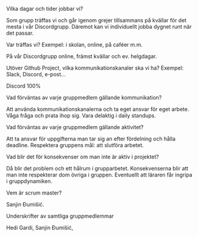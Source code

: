 Vilka dagar och tider jobbar vi?

Som grupp träffas vi och går igenom grejer tillsammans på kvällar för det mesta i vår Discordgrupp. Däremot kan vi individuellt jobba dygnet runt när det passar.


Var träffas vi? Exempel: i skolan, online, på caféer m.m.

På vår Discordgrupp online, främst kvällar och ev. helgdagar.


Utöver Github Project, vilka kommunikationskanaler ska vi ha? Exempel: Slack, Discord, e-post...

Discord 100%


Vad förväntas av varje gruppmedlem gällande kommunikation?

Att använda kommunikationskanalerna och ta eget ansvar för eget arbete. Våga fråga och prata ihop sig.
Vara delaktig i daily standups.


Vad förväntas av varje gruppmedlem gällande aktivitet?

Att ta ansvar för uppgifterna man tar sig an efter fördelning och hålla deadline.
Respektera gruppens mål: att slutföra arbetet.


Vad blir det för konsekvenser om man inte är aktiv i projektet?

Då blir det problem och ett hålrum i grupparbetet. Konsekvenserna blir att man inte respekterar dom övriga i gruppen.
Eventuellt att läraren får ingripa i gruppdynamiken.


Vem är scrum master?

Sanjin Đumišić.


Underskrifter av samtliga gruppmedlemmar

Hedi Gardi, Sanjin Đumišić, 
